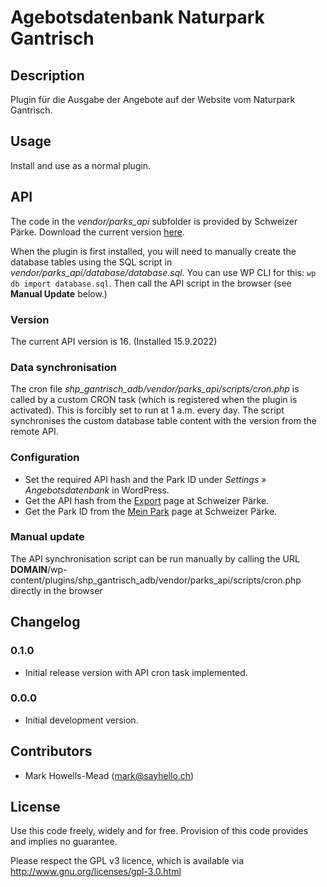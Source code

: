 # Agebotsdatenbank Naturpark Gantrisch

## Description

Plugin für die Ausgabe der Angebote auf der Website vom Naturpark Gantrisch.

## Usage

Install and use as a normal plugin.

## API

The code in the _vendor/parks_api_ subfolder is provided by Schweizer Pärke. Download the current
version [here](https://angebote.paerke.ch/de/settings).

When the plugin is first installed, you will need to manually create the database tables using the
SQL script in _vendor/parks_api/database/database.sql_. You can use WP CLI for this: `wp db import database.sql`.
Then call the API script in the browser (see **Manual Update** below.)

### Version

The current API version is 16. (Installed 15.9.2022)

### Data synchronisation

The cron file _shp_gantrisch_adb/vendor/parks_api/scripts/cron.php_ is called by a custom CRON
task (which is registered when the plugin is activated). This is forcibly set to run at 1 a.m.
every day. The script synchronises the custom database table content with the version from the remote
API.

### Configuration

-   Set the required API hash and the Park ID under _Settings » Angebotsdatenbank_ in WordPress.
-   Get the API hash from the [Export](https://angebote.paerke.ch/de/settings) page at Schweizer Pärke.
-   Get the Park ID from the [Mein Park](https://angebote.paerke.ch/de/settings) page at Schweizer Pärke.

### Manual update

The API synchronisation script can be run manually by calling the URL **DOMAIN**/wp-content/plugins/shp_gantrisch_adb/vendor/parks_api/scripts/cron.php
directly in the browser

## Changelog

### 0.1.0

-   Initial release version with API cron task implemented.

### 0.0.0

-   Initial development version.

## Contributors

-   Mark Howells-Mead (mark@sayhello.ch)

## License

Use this code freely, widely and for free. Provision of this code provides and implies no guarantee.

Please respect the GPL v3 licence, which is available via http://www.gnu.org/licenses/gpl-3.0.html
